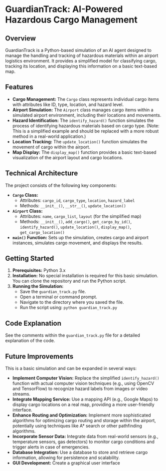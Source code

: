 # GuardianTrack: AI-Powered Hazardous Cargo Management

## Overview

GuardianTrack is a Python-based simulation of an AI agent designed to manage the handling and tracking of hazardous materials within an airport logistics environment.  It provides a simplified model for classifying cargo, tracking its location, and displaying this information on a basic text-based map.

## Features

* **Cargo Management:** The `Cargo` class represents individual cargo items with attributes like ID, type, location, and hazard level.
* **Airport Simulation:** The `Airport` class manages cargo items within a simulated airport environment, including their locations and movements.
* **Hazard Identification:** The `identify_hazard()` function simulates the process of identifying hazardous materials based on cargo type.  (Note: This is a simplified example and should be replaced with a more robust method in a real-world application.)
* **Location Tracking:** The `update_location()` function simulates the movement of cargo within the airport.
* **Map Display:** The `display_map()` function provides a basic text-based visualization of the airport layout and cargo locations.

## Technical Architecture

The project consists of the following key components:

* **`Cargo` Class:**
    * Attributes: `cargo_id`, `cargo_type`, `location`, `hazard_label`
    * Methods: `__init__()`, `__str__()`, `update_location()`
* **`Airport` Class:**
    * Attributes: `name`, `cargo_list`, `layout` (for the simplified map)
    * Methods: `__init__()`, `add_cargo()`, `get_cargo_by_id()`, `identify_hazard()`, `update_location()`, `display_map()`, `get_cargo_location()`
* **`main()` Function:** Sets up the simulation, creates cargo and airport instances, simulates cargo movement, and displays the results.

## Getting Started

1.  **Prerequisites:** Python 3.x
2.  **Installation:** No special installation is required for this basic simulation.  You can clone the repository and run the Python script.
3.  **Running the Simulation:**
    * Save the `guardian_track.py` file.
    * Open a terminal or command prompt.
    * Navigate to the directory where you saved the file.
    * Run the script using: `python guardian_track.py`

## Code Explanation

See the comments within the `guardian_track.py` file for a detailed explanation of the code.

## Future Improvements

This is a basic simulation and can be expanded in several ways:

* **Implement Computer Vision:** Replace the simplified `identify_hazard()` function with actual computer vision techniques (e.g., using OpenCV and TensorFlow) to recognize hazard labels from images or video streams.
* **Integrate Mapping Service:** Use a mapping API (e.g., Google Maps) to display cargo locations on a real map, providing a more user-friendly interface.
* **Enhance Routing and Optimization:** Implement more sophisticated algorithms for optimizing cargo routing and storage within the airport, potentially using techniques like A\* search or other pathfinding algorithms.
* **Incorporate Sensor Data:** Integrate data from real-world sensors (e.g., temperature sensors, gas detectors) to monitor cargo conditions and trigger alerts in case of emergencies.
* **Database Integration:** Use a database to store and retrieve cargo information, allowing for persistence and scalability.
* **GUI Development:** Create a graphical user interface
